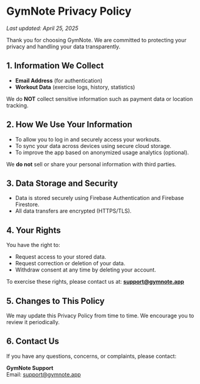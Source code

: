 # GymNote Privacy Policy

_Last updated: April 25, 2025_

Thank you for choosing GymNote. We are committed to protecting your privacy and handling your data transparently.

## 1. Information We Collect
- **Email Address** (for authentication)
- **Workout Data** (exercise logs, history, statistics)

We do **NOT** collect sensitive information such as payment data or location tracking.

## 2. How We Use Your Information
- To allow you to log in and securely access your workouts.
- To sync your data across devices using secure cloud storage.
- To improve the app based on anonymized usage analytics (optional).

We **do not** sell or share your personal information with third parties.

## 3. Data Storage and Security
- Data is stored securely using Firebase Authentication and Firebase Firestore.
- All data transfers are encrypted (HTTPS/TLS).

## 4. Your Rights
You have the right to:
- Request access to your stored data.
- Request correction or deletion of your data.
- Withdraw consent at any time by deleting your account.

To exercise these rights, please contact us at: **support@gymnote.app**

## 5. Changes to This Policy
We may update this Privacy Policy from time to time. We encourage you to review it periodically.

## 6. Contact Us
If you have any questions, concerns, or complaints, please contact:

**GymNote Support**  
Email: support@gymnote.app
